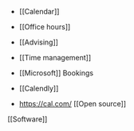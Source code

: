   - [[Calendar]]
  - [[Office hours]]
  - [[Advising]]
  - [[Time management]]

  - [[Microsoft]] Bookings
  - [[Calendly]]
  - https://cal.com/ [[Open source]]

[[Software]]